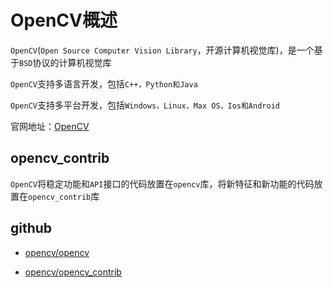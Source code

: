 
# OpenCV概述

`OpenCV`(`Open Source Computer Vision Library`，开源计算机视觉库)，是一个基于`BSD`协议的计算机视觉库

`OpenCV`支持多语言开发，包括`C++，Python和Java`

`OpenCV`支持多平台开发，包括`Windows，Linux，Max OS，Ios和Android`

官网地址：[OpenCV](https://opencv.org/)

## opencv_contrib

`OpenCV`将稳定功能和`API`接口的代码放置在`opencv`库，将新特征和新功能的代码放置在`opencv_contrib`库

## github

* [opencv/opencv](https://github.com/opencv/opencv)

* [opencv/opencv_contrib](https://github.com/opencv/opencv_contrib)
